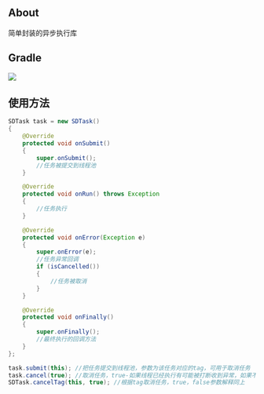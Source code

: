## About
简单封装的异步执行库

## Gradle
[![](https://jitpack.io/v/zj565061763/task.svg)](https://jitpack.io/#zj565061763/task)

## 使用方法
```java
SDTask task = new SDTask()
{
    @Override
    protected void onSubmit()
    {
        super.onSubmit();
        //任务被提交到线程池
    }

    @Override
    protected void onRun() throws Exception
    {
        //任务执行
    }

    @Override
    protected void onError(Exception e)
    {
        super.onError(e);
        //任务异常回调
        if (isCancelled())
        {
            //任务被取消
        }
    }

    @Override
    protected void onFinally()
    {
        super.onFinally();
        //最终执行的回调方法
    }
};

task.submit(this); //把任务提交到线程池，参数为该任务对应的tag，可用于取消任务
task.cancel(true); //取消任务，true-如果线程已经执行有可能被打断收到异常，如果不希望线程被打断，取消的时候传false，然后自己在onRun中判断isCancelled()来主动停止线程
SDTask.cancelTag(this, true); //根据tag取消任务，true，false参数解释同上
```
